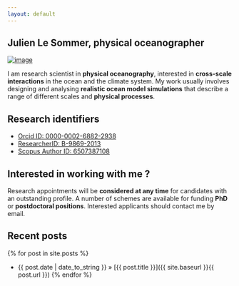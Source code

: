 ```yaml
---
layout: default
---
```


<!---
## Research scientist in physical oceanography
-->

## Julien Le Sommer, physical oceanographer

[![image]({{site.baseurl}}/img/JLS_1.png)](https://www.youtube.com/watch?v=8vC7hbxZidY)


I am research scientist in **physical oceanography**, interested in **cross-scale interactions** in the ocean and the climate system. My work usually involves designing and analysing **realistic ocean model simulations** that describe a range of different scales and **physical processes**. 
 
## Research identifiers

 - [Orcid ID: 0000-0002-6882-2938](http://orcid.org/0000-0002-6882-2938)
 - [ResearcherID: B-9869-2013](http://www.researcherid.com/rid/B-9869-2013)
 - [Scopus Author ID: 6507387108](http://www.scopus.com/inward/authorDetails.url?authorID=6507387108&partnerID=MN8TOARS)

## Interested in working with me ? 
Research appointments will be **considered at any time** for candidates with an outstanding profile. A number of schemes are available for funding **PhD** or **postdoctoral positions**. Interested applicants should contact me by email. 

## Recent posts
{% for post in site.posts %}
   - {{ post.date | date_to_string }} » [{{ post.title }}]({{ site.baseurl }}{{ post.url }})
{% endfor %}


<!---
## Recent posts
 <ul class="posts">
   {% for post in site.posts %}
      <li><span>{{ post.date | date_to_string }}</span> » <a href="{{ site.baseurl }}{{ post.url }}" title="{{ post.title }}">{{ post.title }}</a></li>
   {% endfor %}
 </ul>
-->

